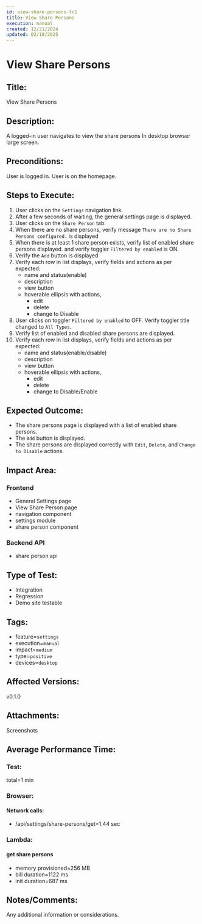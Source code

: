 ```yaml
---
id: view-share-persons-tc1
title: View Share Persons
execution: manual
created: 12/21/2024
updated: 02/18/2025
---
```


# View Share Persons

## Title:

View Share Persons

## Description:

A logged-in user navigates to view the share persons In desktop browser large screen.

## Preconditions:

User is logged in. User is on the homepage.

## Steps to Execute:

1. User clicks on the `Settings` navigation link.
2. After a few seconds of waiting, the general settings page is displayed.
3. User clicks on the `Share Person` tab.
4. When there are no share persons, verify message `There are no Share Persons configured.` is displayed
5. When there is at least 1 share person exists, verify list of enabled share persons displayed. and verify toggler `Filtered by enabled` is ON.
6. Verify the `Add` button is displayed
7. Verify each row in list displays, verify fields and actions as per expected:
   - name and status(enable)
   - description
   - view button
   - hoverable ellipsis with actions,
     - edit
     - delete
     - change to Disable
8. User clicks on toggler `Filtered by enabled` to OFF. Verify toggler title changed to `All Types`.
9. Verify list of enabled and disabled share persons are displayed.
10. Verify each row in list displays, verify fields and actions as per expected:
    - name and status(enable/disable)
    - description
    - view button
    - hoverable ellipsis with actions,
      - edit
      - delete
      - change to Disable/Enable

## Expected Outcome:

- The share persons page is displayed with a list of enabled share persons.
- The `Add` button is displayed.
- The share persons are displayed correctly with `Edit`, `Delete`, and `Change to Disable` actions.

## Impact Area:

### Frontend

- General Settings page
- View Share Person page
- navigation component
- settings module
- share person component

### Backend API

- share person api

## Type of Test:

- Integration
- Regression
- Demo site testable

## Tags:

- feature=`settings`
- execution=`manual`
- impact=`medium`
- type=`positive`
- devices=`desktop`

## Affected Versions:

v0.1.0

## Attachments:

Screenshots

## Average Performance Time:

### Test:

total=1 min

### Browser:

#### Network calls:

- /api/settings/share-persons/get=1.44 sec

### Lambda:

#### get share persons

- memory provisioned=256 MB
- bill duration=1122 ms
- init duration=687 ms

## Notes/Comments:

Any additional information or considerations.
